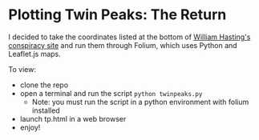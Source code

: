 # Plotting Twin Peaks: The Return

I decided to take the coordinates listed at the bottom of [William Hasting's conspiracy site](http://thesearchforthezone.com/) and run them through Folium, which uses Python and Leaflet.js maps. 

To view:

- clone the repo
- open a terminal and run the script `python twinpeaks.py`
  -  Note: you must run the script in a python environment with folium installed
- launch tp.html in a web browser
- enjoy! 
